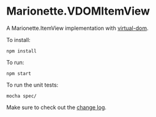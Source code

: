 Marionette.VDOMItemView
=================

A Marionette.ItemView implementation with [virtual-dom](https://github.com/Matt-Esch/virtual-dom).

To install:

```
npm install
```

To run:
```
npm start
```

To run the unit tests:

```
mocha spec/
```

Make sure to check out the [change log](changelog.md).
